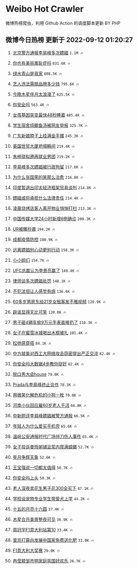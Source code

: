 # Weibo Hot Crawler 



微博热榜爬虫，利用 Github Action 的调度脚本更新 BY PHP 


## 微博今日热榜 更新于 2022-09-12 01:20:27 
1. [北京警方通报李易峰多次嫖娼](https://s.weibo.com/weibo?q=%23%E5%8C%97%E4%BA%AC%E8%AD%A6%E6%96%B9%E9%80%9A%E6%8A%A5%E6%9D%8E%E6%98%93%E5%B3%B0%E5%A4%9A%E6%AC%A1%E5%AB%96%E5%A8%BC%23&t=31&band_rank=1&Refer=top) `1.1M 🔥` 

1. [你也有美丽羞耻症吗](https://s.weibo.com/weibo?q=%23%E4%BD%A0%E4%B9%9F%E6%9C%89%E7%BE%8E%E4%B8%BD%E7%BE%9E%E8%80%BB%E7%97%87%E5%90%97%23&t=31&band_rank=2&Refer=top) `831.6K 🔥` 

1. [绿水青山是我家](https://s.weibo.com/weibo?q=%23%E7%BB%BF%E6%B0%B4%E9%9D%92%E5%B1%B1%E6%98%AF%E6%88%91%E5%AE%B6%23&t=31&band_rank=3&Refer=top) `808.5K 🔥` 

1. [艺人违法需赔品牌多少钱](https://s.weibo.com/weibo?q=%23%E8%89%BA%E4%BA%BA%E8%BF%9D%E6%B3%95%E9%9C%80%E8%B5%94%E5%93%81%E7%89%8C%E5%A4%9A%E5%B0%91%E9%92%B1%23&t=31&band_rank=4&Refer=top) `795.6K 🔥` 

1. [今晚木星伴月太浪漫了](https://s.weibo.com/weibo?q=%23%E4%BB%8A%E6%99%9A%E6%9C%A8%E6%98%9F%E4%BC%B4%E6%9C%88%E5%A4%AA%E6%B5%AA%E6%BC%AB%E4%BA%86%23&t=31&band_rank=5&Refer=top) `625.5K 🔥` 

1. [你安全吗](https://s.weibo.com/weibo?q=%23%E4%BD%A0%E5%AE%89%E5%85%A8%E5%90%97%23&t=31&band_rank=6&Refer=top) `563.4K 🔥` 

1. [女孩基因突变最快48秒睡着](https://s.weibo.com/weibo?q=%23%E5%A5%B3%E5%AD%A9%E5%9F%BA%E5%9B%A0%E7%AA%81%E5%8F%98%E6%9C%80%E5%BF%AB48%E7%A7%92%E7%9D%A1%E7%9D%80%23&t=31&band_rank=7&Refer=top) `485.4K 🔥` 

1. [学生宿舍炖鲫鱼汤被网友举报](https://s.weibo.com/weibo?q=%23%E5%AD%A6%E7%94%9F%E5%AE%BF%E8%88%8D%E7%82%96%E9%B2%AB%E9%B1%BC%E6%B1%A4%E8%A2%AB%E7%BD%91%E5%8F%8B%E4%B8%BE%E6%8A%A5%23&t=31&band_rank=8&Refer=top) `325.7K 🔥` 

1. [广东新娘脖子上挂满金手镯](https://s.weibo.com/weibo?q=%23%E5%B9%BF%E4%B8%9C%E6%96%B0%E5%A8%98%E8%84%96%E5%AD%90%E4%B8%8A%E6%8C%82%E6%BB%A1%E9%87%91%E6%89%8B%E9%95%AF%23&t=31&band_rank=9&Refer=top) `245.3K 🔥` 

1. [美国世贸大厦坍塌瞬间](https://s.weibo.com/weibo?q=%23%E7%BE%8E%E5%9B%BD%E4%B8%96%E8%B4%B8%E5%A4%A7%E5%8E%A6%E5%9D%8D%E5%A1%8C%E7%9E%AC%E9%97%B4%23&t=31&band_rank=10&Refer=top) `219.4K 🔥` 

1. [朱梓骁拟邀再就业男团](https://s.weibo.com/weibo?q=%E6%9C%B1%E6%A2%93%E9%AA%81%E6%8B%9F%E9%82%80%E5%86%8D%E5%B0%B1%E4%B8%9A%E7%94%B7%E5%9B%A2&t=31&band_rank=11&Refer=top) `219.2K 🔥` 

1. [李易峰多次嫖娼被行政拘留](https://s.weibo.com/weibo?q=%23%E6%9D%8E%E6%98%93%E5%B3%B0%E5%A4%9A%E6%AC%A1%E5%AB%96%E5%A8%BC%E8%A2%AB%E8%A1%8C%E6%94%BF%E6%8B%98%E7%95%99%23&t=31&band_rank=12&Refer=top) `217.6K 🔥` 

1. [为什么张国荣的笑那么治愈](https://s.weibo.com/weibo?q=%23%E4%B8%BA%E4%BB%80%E4%B9%88%E5%BC%A0%E5%9B%BD%E8%8D%A3%E7%9A%84%E7%AC%91%E9%82%A3%E4%B9%88%E6%B2%BB%E6%84%88%23&t=31&band_rank=13&Refer=top) `216.8K 🔥` 

1. [印度暂退出印太经济框架贸易谈判](https://s.weibo.com/weibo?q=%23%E5%8D%B0%E5%BA%A6%E6%9A%82%E9%80%80%E5%87%BA%E5%8D%B0%E5%A4%AA%E7%BB%8F%E6%B5%8E%E6%A1%86%E6%9E%B6%E8%B4%B8%E6%98%93%E8%B0%88%E5%88%A4%23&t=31&band_rank=14&Refer=top) `214.8K 🔥` 

1. [嫖娼或将承担什么法律责任](https://s.weibo.com/weibo?q=%23%E5%AB%96%E5%A8%BC%E6%88%96%E5%B0%86%E6%89%BF%E6%8B%85%E4%BB%80%E4%B9%88%E6%B3%95%E5%BE%8B%E8%B4%A3%E4%BB%BB%23&t=31&band_rank=15&Refer=top) `214.4K 🔥` 

1. [凌晨烧烤店客人离开物业悄悄打扫](https://s.weibo.com/weibo?q=%23%E5%87%8C%E6%99%A8%E7%83%A7%E7%83%A4%E5%BA%97%E5%AE%A2%E4%BA%BA%E7%A6%BB%E5%BC%80%E7%89%A9%E4%B8%9A%E6%82%84%E6%82%84%E6%89%93%E6%89%AB%23&t=31&band_rank=16&Refer=top) `213.3K 🔥` 

1. [中国传媒大学24小时新增6例确诊](https://s.weibo.com/weibo?q=%23%E4%B8%AD%E5%9B%BD%E4%BC%A0%E5%AA%92%E5%A4%A7%E5%AD%A624%E5%B0%8F%E6%97%B6%E6%96%B0%E5%A2%9E6%E4%BE%8B%E7%A1%AE%E8%AF%8A%23&t=31&band_rank=17&Refer=top) `200.3K 🔥` 

1. [UR被曝抄袭](https://s.weibo.com/weibo?q=%23UR%E8%A2%AB%E6%9B%9D%E6%8A%84%E8%A2%AD%23&t=31&band_rank=18&Refer=top) `194.2K 🔥` 

1. [成都疫情防控](https://s.weibo.com/weibo?q=%23%E6%88%90%E9%83%BD%E7%96%AB%E6%83%85%E9%98%B2%E6%8E%A7%23&t=31&band_rank=19&Refer=top) `180.9K 🔥` 

1. [远离嫖娼别心动更别行动](https://s.weibo.com/weibo?q=%23%E8%BF%9C%E7%A6%BB%E5%AB%96%E5%A8%BC%E5%88%AB%E5%BF%83%E5%8A%A8%E6%9B%B4%E5%88%AB%E8%A1%8C%E5%8A%A8%23&t=31&band_rank=20&Refer=top) `158.3K 🔥` 

1. [小小姐们](https://s.weibo.com/weibo?q=%23%E5%B0%8F%E5%B0%8F%E5%A7%90%E4%BB%AC%23&t=31&band_rank=21&Refer=top) `154.7K 🔥` 

1. [UFC总裁认为李景亮赢了](https://s.weibo.com/weibo?q=%23UFC%E6%80%BB%E8%A3%81%E8%AE%A4%E4%B8%BA%E6%9D%8E%E6%99%AF%E4%BA%AE%E8%B5%A2%E4%BA%86%23&t=31&band_rank=22&Refer=top) `149.4K 🔥` 

1. [律师谈多次嫖娼处罚](https://s.weibo.com/weibo?q=%23%E5%BE%8B%E5%B8%88%E8%B0%88%E5%A4%9A%E6%AC%A1%E5%AB%96%E5%A8%BC%E5%A4%84%E7%BD%9A%23&t=31&band_rank=23&Refer=top) `148.1K 🔥` 

1. [不犯法但让人感觉有病](https://s.weibo.com/weibo?q=%23%E4%B8%8D%E7%8A%AF%E6%B3%95%E4%BD%86%E8%AE%A9%E4%BA%BA%E6%84%9F%E8%A7%89%E6%9C%89%E7%97%85%23&t=31&band_rank=24&Refer=top) `136.6K 🔥` 

1. [60多岁男房东给21岁女租客发不雅视频](https://s.weibo.com/weibo?q=%2360%E5%A4%9A%E5%B2%81%E7%94%B7%E6%88%BF%E4%B8%9C%E7%BB%9921%E5%B2%81%E5%A5%B3%E7%A7%9F%E5%AE%A2%E5%8F%91%E4%B8%8D%E9%9B%85%E8%A7%86%E9%A2%91%23&t=31&band_rank=25&Refer=top) `120.9K 🔥` 

1. [辟谣显得无比可笑](https://s.weibo.com/weibo?q=%23%E8%BE%9F%E8%B0%A3%E6%98%BE%E5%BE%97%E6%97%A0%E6%AF%94%E5%8F%AF%E7%AC%91%23&t=31&band_rank=26&Refer=top) `120.8K 🔥` 

1. [男子砸4辆车偷9万元手表直接扔了](https://s.weibo.com/weibo?q=%23%E7%94%B7%E5%AD%90%E7%A0%B84%E8%BE%86%E8%BD%A6%E5%81%B79%E4%B8%87%E5%85%83%E6%89%8B%E8%A1%A8%E7%9B%B4%E6%8E%A5%E6%89%94%E4%BA%86%23&t=31&band_rank=27&Refer=top) `118.3K 🔥` 

1. [女子在蜜雪冰城喝出木棍被扎](https://s.weibo.com/weibo?q=%23%E5%A5%B3%E5%AD%90%E5%9C%A8%E8%9C%9C%E9%9B%AA%E5%86%B0%E5%9F%8E%E5%96%9D%E5%87%BA%E6%9C%A8%E6%A3%8D%E8%A2%AB%E6%89%8E%23&t=31&band_rank=28&Refer=top) `101.4K 🔥` 

1. [松弛感穿搭](https://s.weibo.com/weibo?q=%E6%9D%BE%E5%BC%9B%E6%84%9F%E7%A9%BF%E6%90%AD&t=31&band_rank=29&Refer=top) `84.1K 🔥` 

1. [中方就美对西工大网络攻击窃密提出严正交涉](https://s.weibo.com/weibo?q=%23%E4%B8%AD%E6%96%B9%E5%B0%B1%E7%BE%8E%E5%AF%B9%E8%A5%BF%E5%B7%A5%E5%A4%A7%E7%BD%91%E7%BB%9C%E6%94%BB%E5%87%BB%E7%AA%83%E5%AF%86%E6%8F%90%E5%87%BA%E4%B8%A5%E6%AD%A3%E4%BA%A4%E6%B6%89%23&t=31&band_rank=30&Refer=top) `82.4K 🔥` 

1. [你安全吗大数据4步教你捉奸](https://s.weibo.com/weibo?q=%23%E4%BD%A0%E5%AE%89%E5%85%A8%E5%90%97%E5%A4%A7%E6%95%B0%E6%8D%AE4%E6%AD%A5%E6%95%99%E4%BD%A0%E6%8D%89%E5%A5%B8%23&t=31&band_rank=31&Refer=top) `82.4K 🔥` 

1. [脱口秀大会house](https://s.weibo.com/weibo?q=%23%E8%84%B1%E5%8F%A3%E7%A7%80%E5%A4%A7%E4%BC%9Ahouse%23&t=31&band_rank=32&Refer=top) `79.0K 🔥` 

1. [Prada与李易峰终止合作](https://s.weibo.com/weibo?q=%23Prada%E4%B8%8E%E6%9D%8E%E6%98%93%E5%B3%B0%E7%BB%88%E6%AD%A2%E5%90%88%E4%BD%9C%23&t=31&band_rank=33&Refer=top) `78.3K 🔥` 

1. [用微笑化解危机的小狗一枚](https://s.weibo.com/weibo?q=%23%E7%94%A8%E5%BE%AE%E7%AC%91%E5%8C%96%E8%A7%A3%E5%8D%B1%E6%9C%BA%E7%9A%84%E5%B0%8F%E7%8B%97%E4%B8%80%E6%9E%9A%23&t=31&band_rank=34&Refer=top) `70.8K 🔥` 

1. [河南小伙回应雇60岁老人干活](https://s.weibo.com/weibo?q=%23%E6%B2%B3%E5%8D%97%E5%B0%8F%E4%BC%99%E5%9B%9E%E5%BA%94%E9%9B%8760%E5%B2%81%E8%80%81%E4%BA%BA%E5%B9%B2%E6%B4%BB%23&t=31&band_rank=35&Refer=top) `66.8K 🔥` 

1. [中新网评李易峰嫖娼被警方通报](https://s.weibo.com/weibo?q=%23%E4%B8%AD%E6%96%B0%E7%BD%91%E8%AF%84%E6%9D%8E%E6%98%93%E5%B3%B0%E5%AB%96%E5%A8%BC%E8%A2%AB%E8%AD%A6%E6%96%B9%E9%80%9A%E6%8A%A5%23&t=31&band_rank=36&Refer=top) `66.5K 🔥` 

1. [年轻人为什么爱买手机壳](https://s.weibo.com/weibo?q=%23%E5%B9%B4%E8%BD%BB%E4%BA%BA%E4%B8%BA%E4%BB%80%E4%B9%88%E7%88%B1%E4%B9%B0%E6%89%8B%E6%9C%BA%E5%A3%B3%23&t=31&band_rank=37&Refer=top) `65.6K 🔥` 

1. [温岭公安通报时代广场持刀伤人事件](https://s.weibo.com/weibo?q=%23%E6%B8%A9%E5%B2%AD%E5%85%AC%E5%AE%89%E9%80%9A%E6%8A%A5%E6%97%B6%E4%BB%A3%E5%B9%BF%E5%9C%BA%E6%8C%81%E5%88%80%E4%BC%A4%E4%BA%BA%E4%BA%8B%E4%BB%B6%23&t=31&band_rank=38&Refer=top) `65.4K 🔥` 

1. [女子投诉曼玲粥铺豆浆内爬满蟑螂](https://s.weibo.com/weibo?q=%23%E5%A5%B3%E5%AD%90%E6%8A%95%E8%AF%89%E6%9B%BC%E7%8E%B2%E7%B2%A5%E9%93%BA%E8%B1%86%E6%B5%86%E5%86%85%E7%88%AC%E6%BB%A1%E8%9F%91%E8%9E%82%23&t=31&band_rank=39&Refer=top) `52.7K 🔥` 

1. [星月争辉天象](https://s.weibo.com/weibo?q=%23%E6%98%9F%E6%9C%88%E4%BA%89%E8%BE%89%E5%A4%A9%E8%B1%A1%23&t=31&band_rank=40&Refer=top) `52.6K 🔥` 

1. [王宝强说一切都太值得](https://s.weibo.com/weibo?q=%23%E7%8E%8B%E5%AE%9D%E5%BC%BA%E8%AF%B4%E4%B8%80%E5%88%87%E9%83%BD%E5%A4%AA%E5%80%BC%E5%BE%97%23&t=31&band_rank=41&Refer=top) `50.7K 🔥` 

1. [你安全吗上头](https://s.weibo.com/weibo?q=%23%E4%BD%A0%E5%AE%89%E5%85%A8%E5%90%97%E4%B8%8A%E5%A4%B4%23&t=31&band_rank=42&Refer=top) `50.3K 🔥` 

1. [老人深夜卖花生男子花300全买下](https://s.weibo.com/weibo?q=%23%E8%80%81%E4%BA%BA%E6%B7%B1%E5%A4%9C%E5%8D%96%E8%8A%B1%E7%94%9F%E7%94%B7%E5%AD%90%E8%8A%B1300%E5%85%A8%E4%B9%B0%E4%B8%8B%23&t=31&band_rank=43&Refer=top) `47.1K 🔥` 

1. [学校设宠物专业学生带爱犬上学](https://s.weibo.com/weibo?q=%23%E5%AD%A6%E6%A0%A1%E8%AE%BE%E5%AE%A0%E7%89%A9%E4%B8%93%E4%B8%9A%E5%AD%A6%E7%94%9F%E5%B8%A6%E7%88%B1%E7%8A%AC%E4%B8%8A%E5%AD%A6%23&t=31&band_rank=44&Refer=top) `44.2K 🔥` 

1. [十五的月亮十六圆](https://s.weibo.com/weibo?q=%23%E5%8D%81%E4%BA%94%E7%9A%84%E6%9C%88%E4%BA%AE%E5%8D%81%E5%85%AD%E5%9C%86%23&t=31&band_rank=45&Refer=top) `37.4K 🔥` 

1. [木星合月美景整夜可见](https://s.weibo.com/weibo?q=%23%E6%9C%A8%E6%98%9F%E5%90%88%E6%9C%88%E7%BE%8E%E6%99%AF%E6%95%B4%E5%A4%9C%E5%8F%AF%E8%A7%81%23&t=31&band_rank=46&Refer=top) `36.9K 🔥` 

1. [周冠宇F1意大利站第10](https://s.weibo.com/weibo?q=%23%E5%91%A8%E5%86%A0%E5%AE%87F1%E6%84%8F%E5%A4%A7%E5%88%A9%E7%AB%99%E7%AC%AC10%23&t=31&band_rank=47&Refer=top) `33.4K 🔥` 

1. [普京打算向发展中国家免费送化肥](https://s.weibo.com/weibo?q=%23%E6%99%AE%E4%BA%AC%E6%89%93%E7%AE%97%E5%90%91%E5%8F%91%E5%B1%95%E4%B8%AD%E5%9B%BD%E5%AE%B6%E5%85%8D%E8%B4%B9%E9%80%81%E5%8C%96%E8%82%A5%23&t=31&band_rank=48&Refer=top) `33.0K 🔥` 

1. [F1意大利大奖赛](https://s.weibo.com/weibo?q=%23F1%E6%84%8F%E5%A4%A7%E5%88%A9%E5%A4%A7%E5%A5%96%E8%B5%9B%23&t=31&band_rank=49&Refer=top) `29.0K 🔥` 

1. [冉莹颖邹市明家庭氛围好欢乐](https://s.weibo.com/weibo?q=%23%E5%86%89%E8%8E%B9%E9%A2%96%E9%82%B9%E5%B8%82%E6%98%8E%E5%AE%B6%E5%BA%AD%E6%B0%9B%E5%9B%B4%E5%A5%BD%E6%AC%A2%E4%B9%90%23&t=31&band_rank=50&Refer=top) `26.7K 🔥` 

